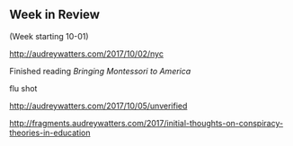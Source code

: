 ## Week in Review

(Week starting 10-01)

http://audreywatters.com/2017/10/02/nyc

Finished reading _Bringing Montessori to America_

flu shot

http://audreywatters.com/2017/10/05/unverified

http://fragments.audreywatters.com/2017/initial-thoughts-on-conspiracy-theories-in-education
